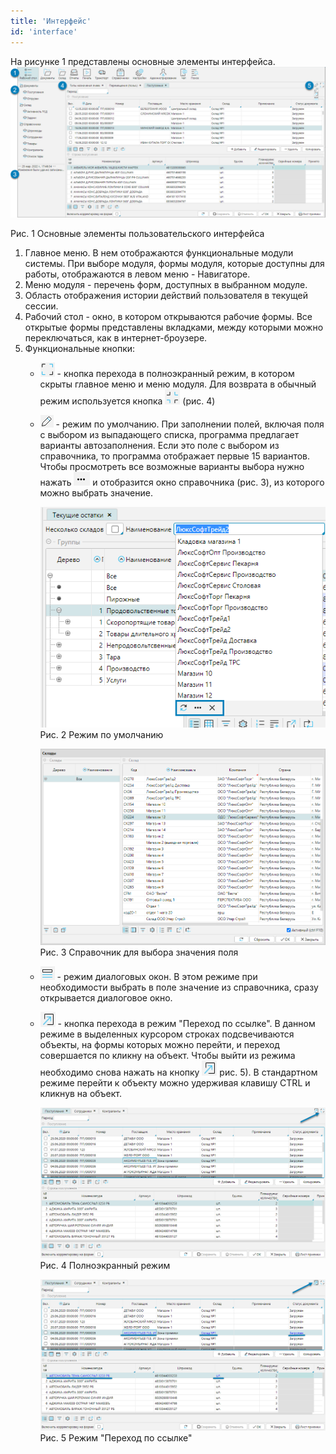 ```yaml
---
title: 'Интерфейс'
id: 'interface'
---
```


На рисунке 1 представлены основные элементы интерфейса.
![Рис. 1 Основные элементы пользовательского интерфейса](img/interface1.png)

Рис. 1 Основные элементы пользовательского интерфейса

1. Главное меню. В нем отображаются функциональные модули системы. При выборе модуля, формы модуля, которые доступны для работы, отображаются в левом меню - Навигаторе.
2. Меню модуля - перечень форм, доступных в выбранном модуле.
3. Область отображения истории действий пользователя в текущей сессии.
4. Рабочий стол - окно, в котором открываются рабочие формы. Все открытые формы представлены вкладками, между которыми можно переключаться, как в интернет-броузере.
5. Функциональные кнопки:
   - ![](../img/ico_scr_full.png) - кнопка перехода в полноэкранный режим, в котором скрыты главное меню и меню модуля. Для возврата в обычный режим используется кнопка ![](../img/ico_scr_return.png) (рис. 4)
   - ![](../img/ico_auto_fill.png) - режим по умолчанию.  При заполнении полей, включая поля с выбором из выпадающего списка, программа предлагает варианты автозаполнения. Если это поле с выбором из справочника, то программа отображает первые 15 вариантов. Чтобы просмотреть все возможные варианты выбора нужно нажать ![](../img/ico_3_point.png) и отобразится окно справочника (рис. 3), из которого можно выбрать значение.

     ![](img/interface2.png)   
     Рис. 2 Режим по умолчанию
   
     ![](img/interface3.png)   
     Рис. 3 Справочник для выбора значения поля
   
   - ![](../img/ico_dialog_win.png) - режим диалоговых окон. В этом режиме при необходимости выбрать в поле значение из справочника, сразу открывается диалоговое окно.
   - ![](../img/ico_pass_link.png) - кнопка перехода в режим "Переход по ссылке". В данном режиме в выделенных курсором строках подсвечиваются объекты, на формы которых можно перейти, и переход совершается по кликну на объект. Чтобы выйти из режима необходимо снова нажать на кнопку ![](../img/ico_pass_link.png) рис. 5). В стандартном режиме перейти к объекту можно удерживая клавишу CTRL и кликнув на объект.    

     ![](img/interface4.png)   
     Рис. 4 Полноэкранный режим  

     ![](img/interface5.png)   
     Рис. 5 Режим "Переход по ссылке"